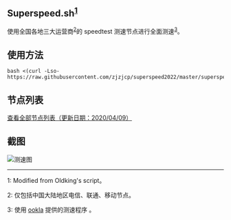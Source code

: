 ## Superspeed.sh<sup>[1](#脚注1)</sup>
使用全国各地三大运营商<sup>[2](#脚注2)</sup>的 speedtest 测速节点进行全面测速<sup>[3](#脚注3)</sup>。

## 使用方法
```
bash <(curl -Lso- https://raw.githubusercontent.com/zjzjcp/superspeed2022/master/superspeed.sh)
```

## 节点列表
[查看全部节点列表（更新日期：2020/04/09）](https://git.io/superspeedList) 

## 截图
![测速图](SuperSpeed.png)

---

<a name="脚注1">1</a>: Modified from Oldking's script。

<a name="脚注2">2</a>: 仅包括中国大陆地区电信、联通、移动节点。

<a name="脚注3">3</a>: 使用 [ookla](https://bintray.com/ookla/download/download_file?file_path=ookla-speedtest-1.0.0-x86_64-linux.tgz) 提供的测速程序
。
